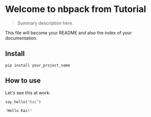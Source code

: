 # Welcome to nbpack from Tutorial
> Summary description here.


This file will become your README and also the index of your documentation.

## Install

`pip install your_project_name`

## How to use

Let's see this at work:

```python
say_hello("Kai")
```




    'Hello Kai!'


